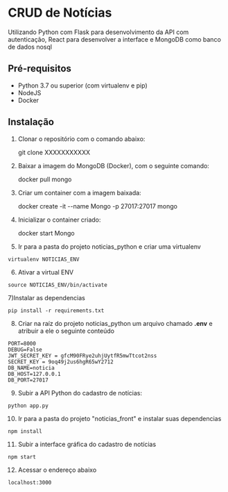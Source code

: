 # CRUD de Notícias

Utilizando Python com Flask para desenvolvimento da API com autenticação, React para desenvolver a interface
e MongoDB como banco de dados nosql


## Pré-requisitos

* Python 3.7 ou superior (com virtualenv e pip)
* NodeJS
* Docker

## Instalação

1) Clonar o repositório com o comando abaixo:

	git clone XXXXXXXXXXX

2) Baixar a imagem do MongoDB (Docker), com o seguinte comando:

	docker pull mongo

3) Criar um container com a imagem baixada:

	docker create -it --name Mongo -p 27017:27017 mongo

4) Inicializar o container criado:

	docker start Mongo

5) Ir para a pasta do projeto noticias_python e criar uma virtualenv

```
virtualenv NOTICIAS_ENV
```

6) Ativar a virtual ENV

```
source NOTICIAS_ENV/bin/activate
```

7)Instalar as dependencias

```
pip install -r requirements.txt
```

8) Criar na raíz do projeto noticias_python um arquivo chamado **.env** e atribuir a ele o seguinte conteúdo

```
PORT=8000
DEBUG=False
JWT_SECRET_KEY = gfcM90FRye2uhjUytfR5mwTtcot2nss
SECRET_KEY = 9oq49j2us6hgR65wY2712
DB_NAME=noticia
DB_HOST=127.0.0.1
DB_PORT=27017
```

9) Subir a API Python do cadastro de notícias:

```
python app.py
```

10) Ir para a pasta do projeto "noticias_front" e instalar suas dependencias

```
npm install
```

11) Subir a interface gráfica do cadastro de notícias

```
npm start
```

12) Acessar o endereço abaixo

```
localhost:3000
```
